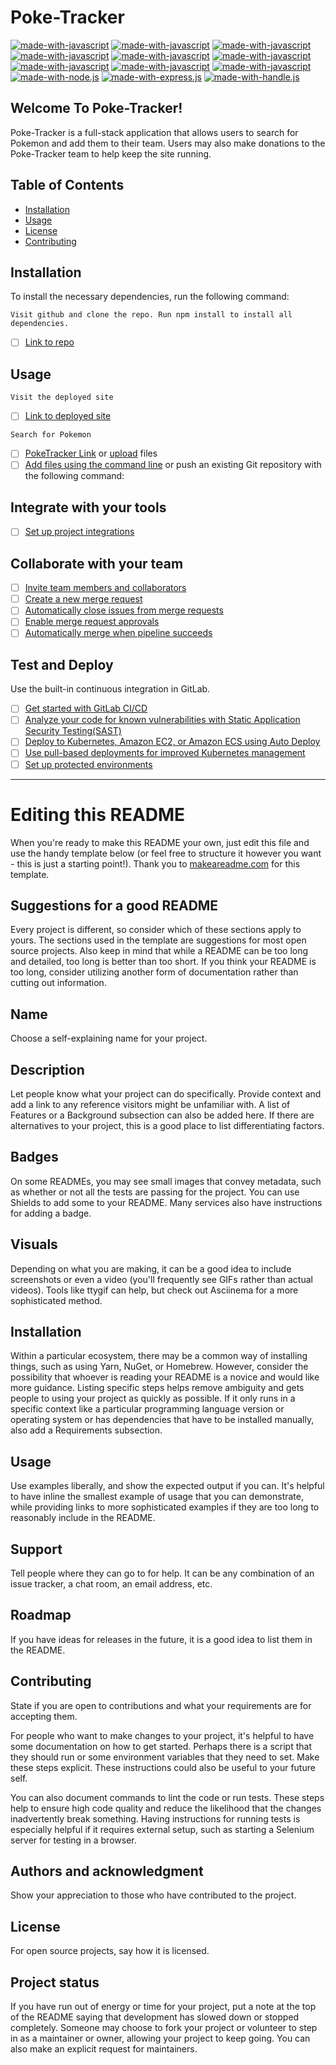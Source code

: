 # Poke-Tracker

[![made-with-javascript](https://img.shields.io/badge/Made%20with-HTML-1f425f.svg)](https://www.javascript.com)
[![made-with-javascript](https://img.shields.io/badge/Made%20with-React-1f425f.svg)](https://www.javascript.com)
[![made-with-javascript](https://img.shields.io/badge/Made%20with-MongoDB-1f425f.svg)](https://www.javascript.com)
[![made-with-javascript](https://img.shields.io/badge/Made%20with-Node.js-1f425f.svg)](https://www.javascript.com)
[![made-with-javascript](https://img.shields.io/badge/Made%20with-Express.js-1f425f.svg)](http://expressjs.com/)
[![made-with-javascript](https://img.shields.io/badge/Made%20with-Handle.js-1f425f.svg)](https://handlebarsjs.com/)
[![made-with-javascript](https://img.shields.io/badge/Made%20with-GraphQL-1f425f.svg)](https://graphql.org/)
[![made-with-javascript](https://img.shields.io/badge/Made%20with-CSS-1f425f.svg)](https://www.javascript.com)
[![made-with-javascript](https://img.shields.io/badge/Made%20with-JavaScript-1f425f.svg)](https://www.javascript.com)
[![made-with-node.js](https://img.shields.io/badge/Made%20with-Node.js-1f425f.svg)](https://www.javascript.com)
[![made-with-express.js](https://img.shields.io/badge/Made%20with-Express.js-1f425f.svg)](http://expressjs.com/)
[![made-with-handle.js](https://img.shields.io/badge/Made%20with-Handle.js-1f425f.svg)](https://handlebarsjs.com/)

## Welcome To Poke-Tracker!

Poke-Tracker is a full-stack application that allows users to search for Pokemon and add them to their team. Users may also make donations to the Poke-Tracker team to help keep the site running.

## Table of Contents

- [Installation](#installation)
- [Usage](#usage)
- [License](#license)
- [Contributing](#contributing)

## Installation

To install the necessary dependencies, run the following command:

```Visit github and clone the repo. Run npm install to install all dependencies.```

- [ ] [Link to repo](https://github.com/kaleikautakaoka/Poke-Tracker.git)


## Usage

```Visit the deployed site```
- [ ] [Link to deployed site](https://poketracker.herokuapp.com/)

```Search for Pokemon```


- [ ] [PokeTracker Link](https://docs.gitlab.com/ee/user/project/repository/web_editor.html#create-a-file) or [upload](https://docs.gitlab.com/ee/user/project/repository/web_editor.html#upload-a-file) files
- [ ] [Add files using the command line](https://docs.gitlab.com/ee/gitlab-basics/add-file.html#add-a-file-using-the-command-line) or push an existing Git repository with the following command:

## Integrate with your tools

- [ ] [Set up project integrations](https://du.bootcampcontent.com/denver-coding-bootcamp/DU-VIRT-FSF-PT-02-2023-U-LOLC/-/settings/integrations)

## Collaborate with your team

- [ ] [Invite team members and collaborators](https://docs.gitlab.com/ee/user/project/members/)
- [ ] [Create a new merge request](https://docs.gitlab.com/ee/user/project/merge_requests/creating_merge_requests.html)
- [ ] [Automatically close issues from merge requests](https://docs.gitlab.com/ee/user/project/issues/managing_issues.html#closing-issues-automatically)
- [ ] [Enable merge request approvals](https://docs.gitlab.com/ee/user/project/merge_requests/approvals/)
- [ ] [Automatically merge when pipeline succeeds](https://docs.gitlab.com/ee/user/project/merge_requests/merge_when_pipeline_succeeds.html)

## Test and Deploy

Use the built-in continuous integration in GitLab.

- [ ] [Get started with GitLab CI/CD](https://docs.gitlab.com/ee/ci/quick_start/index.html)
- [ ] [Analyze your code for known vulnerabilities with Static Application Security Testing(SAST)](https://docs.gitlab.com/ee/user/application_security/sast/)
- [ ] [Deploy to Kubernetes, Amazon EC2, or Amazon ECS using Auto Deploy](https://docs.gitlab.com/ee/topics/autodevops/requirements.html)
- [ ] [Use pull-based deployments for improved Kubernetes management](https://docs.gitlab.com/ee/user/clusters/agent/)
- [ ] [Set up protected environments](https://docs.gitlab.com/ee/ci/environments/protected_environments.html)

***

# Editing this README

When you're ready to make this README your own, just edit this file and use the handy template below (or feel free to structure it however you want - this is just a starting point!). Thank you to [makeareadme.com](https://www.makeareadme.com/) for this template.

## Suggestions for a good README
Every project is different, so consider which of these sections apply to yours. The sections used in the template are suggestions for most open source projects. Also keep in mind that while a README can be too long and detailed, too long is better than too short. If you think your README is too long, consider utilizing another form of documentation rather than cutting out information.

## Name
Choose a self-explaining name for your project.

## Description
Let people know what your project can do specifically. Provide context and add a link to any reference visitors might be unfamiliar with. A list of Features or a Background subsection can also be added here. If there are alternatives to your project, this is a good place to list differentiating factors.

## Badges
On some READMEs, you may see small images that convey metadata, such as whether or not all the tests are passing for the project. You can use Shields to add some to your README. Many services also have instructions for adding a badge.

## Visuals
Depending on what you are making, it can be a good idea to include screenshots or even a video (you'll frequently see GIFs rather than actual videos). Tools like ttygif can help, but check out Asciinema for a more sophisticated method.

## Installation
Within a particular ecosystem, there may be a common way of installing things, such as using Yarn, NuGet, or Homebrew. However, consider the possibility that whoever is reading your README is a novice and would like more guidance. Listing specific steps helps remove ambiguity and gets people to using your project as quickly as possible. If it only runs in a specific context like a particular programming language version or operating system or has dependencies that have to be installed manually, also add a Requirements subsection.

## Usage
Use examples liberally, and show the expected output if you can. It's helpful to have inline the smallest example of usage that you can demonstrate, while providing links to more sophisticated examples if they are too long to reasonably include in the README.

## Support
Tell people where they can go to for help. It can be any combination of an issue tracker, a chat room, an email address, etc.

## Roadmap
If you have ideas for releases in the future, it is a good idea to list them in the README.

## Contributing
State if you are open to contributions and what your requirements are for accepting them.

For people who want to make changes to your project, it's helpful to have some documentation on how to get started. Perhaps there is a script that they should run or some environment variables that they need to set. Make these steps explicit. These instructions could also be useful to your future self.

You can also document commands to lint the code or run tests. These steps help to ensure high code quality and reduce the likelihood that the changes inadvertently break something. Having instructions for running tests is especially helpful if it requires external setup, such as starting a Selenium server for testing in a browser.

## Authors and acknowledgment
Show your appreciation to those who have contributed to the project.

## License
For open source projects, say how it is licensed.

## Project status
If you have run out of energy or time for your project, put a note at the top of the README saying that development has slowed down or stopped completely. Someone may choose to fork your project or volunteer to step in as a maintainer or owner, allowing your project to keep going. You can also make an explicit request for maintainers.
